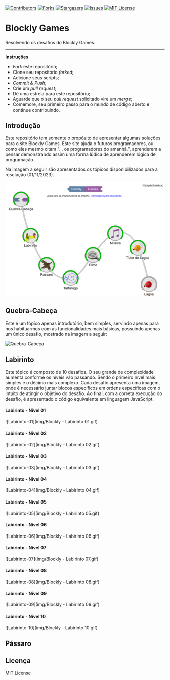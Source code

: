[![Contributors][contributors-shield]][contributors-url]
[![Forks][forks-shield]][forks-url]
[![Stargazers][stars-shield]][stars-url]
[![Issues][issues-shield]][issues-url]
[![MIT License][license-shield]][license-url]

[contributors-shield]: https://img.shields.io/github/contributors/J-o-n-a-s/Blockly_Games.svg?style=for-the-badge
[contributors-url]: https://github.com/J-o-n-a-s/Blockly_Games/graphs/contributors
[forks-shield]: https://img.shields.io/github/forks/J-o-n-a-s/Blockly_Games.svg?style=for-the-badge
[forks-url]: https://github.com/J-o-n-a-s/Blockly_Games/network/members
[stars-shield]: https://img.shields.io/github/stars/J-o-n-a-s/Blockly_Games.svg?style=for-the-badge
[stars-url]: https://github.com/J-o-n-a-s/Blockly_Games/stargazers
[issues-shield]: https://img.shields.io/github/issues/J-o-n-a-s/Blockly_Games.svg?style=for-the-badge
[issues-url]: https://github.com/J-o-n-a-s/Blockly_Games/issues
[license-shield]: https://img.shields.io/github/license/J-o-n-a-s/Blockly_Games.svg?style=for-the-badge
[license-url]: https://github.com/J-o-n-a-s/Blockly_Games/blob/master/LICENSE

# Blockly Games
Resolvendo os desafios do Blockly Games.

-------------

**Instruções**

 - *Fork* este repositório;
 - Clone seu repositório *forked*;
 - Adicione seus scripts;
 - *Commit & Push*;
 - Crie um *pull request*;
 - Dê uma estrela para este repositório;
 - Aguarde que o seu *pull request* solicitado vire um *merge*;
 - Comemore, seu primeiro passo para o mundo de código aberto e continue contribuindo.

## Introdução

Este repositório tem somente o propósito de apresentar algumas soluções para o site Blockly Games. Este site ajuda o futuros programadores, ou como eles mesmo citam "... os programadores do amanhã.", aprenderem a pensar demonstrando assim uma forma lúdica de aprenderem lógica de programação.

Na imagem a seguir são apresentados os tópicos disponibilizados para a resolução (01/11/2023).

![Apresentação](img/Inicio.png)

## Quebra-Cabeça

Este é um tópico apenas introdutório, bem simples, servindo apenas para nos habituarmos com as funcionalidades mais básicas, possuindo apenas um único desafio, mostrado na imagem a seguir:

![Quebra-Cabeça](img/Quebra-Cabeça.png)

## Labirinto

Este tópico é composto de 10 desafios. O seu grande de complexidade aumenta conforme os níveis vão passando. Sendo o primeiro nível mais simples e o décimo mais complexo. Cada desafio apresenta uma imagem, onde é necessário juntar blocos específicos em ordens específicas com o intuito de atingir o objetivo do desafio. Ao final, com a correta execução do desafio, é apresentado o código equivalente em linguagem JavaScript.

#### Labirinto - Nível 01

![Labirinto-01](img/Blockly - Labirinto 01.gif)

#### Labirinto - Nível 02

![Labirinto-02](img/Blockly - Labirinto 02.gif)

#### Labirinto - Nível 03

![Labirinto-03](img/Blockly - Labirinto 03.gif)

#### Labirinto - Nível 04

![Labirinto-04](img/Blockly - Labirinto 04.gif)

#### Labirinto - Nível 05

![Labirinto-05](img/Blockly - Labirinto 05.gif)

#### Labirinto - Nível 06

![Labirinto-06](img/Blockly - Labirinto 06.gif)

#### Labirinto - Nível 07

![Labirinto-07](img/Blockly - Labirinto 07.gif)

#### Labirinto - Nível 08

![Labirinto-08](img/Blockly - Labirinto 08.gif)

#### Labirinto - Nível 09

![Labirinto-09](img/Blockly - Labirinto 09.gif)

#### Labirinto - Nível 10

![Labirinto-10](img/Blockly - Labirinto 10.gif)

## Pássaro


## Licença

MIT License
